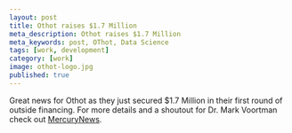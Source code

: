 ```yaml
---
layout: post
title: Othot raises $1.7 Million
meta_description: Othot raises $1.7 Million
meta_keywords: post, OThot, Data Science
tags: [work, development]
category: [work]
image: othot-logo.jpg
published: true
---
```


Great news for Othot as they just secured $1.7 Million in their first
round of outside financing. For more details and a shoutout for
Dr. Mark Voortman check out [MercuryNews](http://markets.financialcontent.com/mng-ba.mercurynews/news/read?GUID=32015429).
